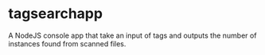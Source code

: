 # tagsearchapp
A NodeJS console app that take an input of tags and outputs the number of instances found from scanned files.
